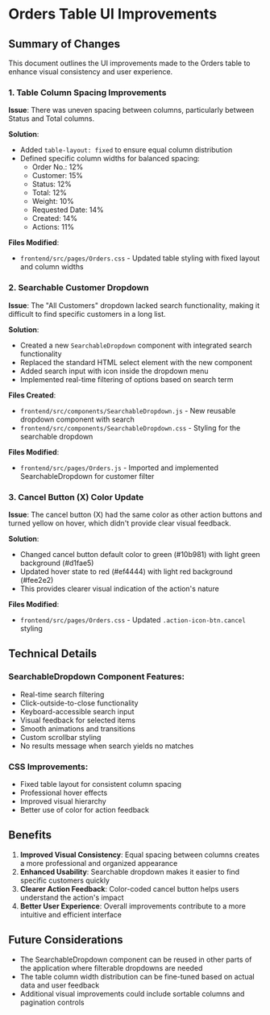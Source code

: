 # Orders Table UI Improvements

## Summary of Changes

This document outlines the UI improvements made to the Orders table to enhance visual consistency and user experience.

### 1. Table Column Spacing Improvements

**Issue**: There was uneven spacing between columns, particularly between Status and Total columns.

**Solution**: 
- Added `table-layout: fixed` to ensure equal column distribution
- Defined specific column widths for balanced spacing:
  - Order No.: 12%
  - Customer: 15%
  - Status: 12%
  - Total: 12%
  - Weight: 10%
  - Requested Date: 14%
  - Created: 14%
  - Actions: 11%

**Files Modified**:
- `frontend/src/pages/Orders.css` - Updated table styling with fixed layout and column widths

### 2. Searchable Customer Dropdown

**Issue**: The "All Customers" dropdown lacked search functionality, making it difficult to find specific customers in a long list.

**Solution**: 
- Created a new `SearchableDropdown` component with integrated search functionality
- Replaced the standard HTML select element with the new component
- Added search input with icon inside the dropdown menu
- Implemented real-time filtering of options based on search term

**Files Created**:
- `frontend/src/components/SearchableDropdown.js` - New reusable dropdown component with search
- `frontend/src/components/SearchableDropdown.css` - Styling for the searchable dropdown

**Files Modified**:
- `frontend/src/pages/Orders.js` - Imported and implemented SearchableDropdown for customer filter

### 3. Cancel Button (X) Color Update

**Issue**: The cancel button (X) had the same color as other action buttons and turned yellow on hover, which didn't provide clear visual feedback.

**Solution**: 
- Changed cancel button default color to green (#10b981) with light green background (#d1fae5)
- Updated hover state to red (#ef4444) with light red background (#fee2e2)
- This provides clearer visual indication of the action's nature

**Files Modified**:
- `frontend/src/pages/Orders.css` - Updated `.action-icon-btn.cancel` styling

## Technical Details

### SearchableDropdown Component Features:
- Real-time search filtering
- Click-outside-to-close functionality
- Keyboard-accessible search input
- Visual feedback for selected items
- Smooth animations and transitions
- Custom scrollbar styling
- No results message when search yields no matches

### CSS Improvements:
- Fixed table layout for consistent column spacing
- Professional hover effects
- Improved visual hierarchy
- Better use of color for action feedback

## Benefits

1. **Improved Visual Consistency**: Equal spacing between columns creates a more professional and organized appearance
2. **Enhanced Usability**: Searchable dropdown makes it easier to find specific customers quickly
3. **Clearer Action Feedback**: Color-coded cancel button helps users understand the action's impact
4. **Better User Experience**: Overall improvements contribute to a more intuitive and efficient interface

## Future Considerations

- The SearchableDropdown component can be reused in other parts of the application where filterable dropdowns are needed
- The table column width distribution can be fine-tuned based on actual data and user feedback
- Additional visual improvements could include sortable columns and pagination controls